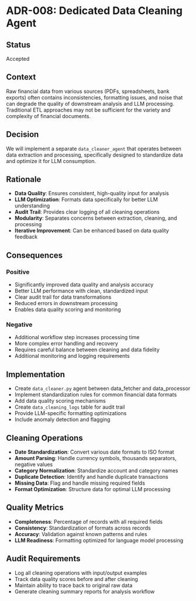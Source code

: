 # ADR-008: Dedicated Data Cleaning Agent

## Status
Accepted  

## Context
Raw financial data from various sources (PDFs, spreadsheets, bank exports) often contains inconsistencies, formatting issues, and noise that can degrade the quality of downstream analysis and LLM processing. Traditional ETL approaches may not be sufficient for the variety and complexity of financial documents.

## Decision
We will implement a separate `data_cleaner_agent` that operates between data extraction and processing, specifically designed to standardize data and optimize it for LLM consumption.

## Rationale
- **Data Quality**: Ensures consistent, high-quality input for analysis
- **LLM Optimization**: Formats data specifically for better LLM understanding
- **Audit Trail**: Provides clear logging of all cleaning operations
- **Modularity**: Separates concerns between extraction, cleaning, and processing
- **Iterative Improvement**: Can be enhanced based on data quality feedback

## Consequences
### Positive
- Significantly improved data quality and analysis accuracy
- Better LLM performance with clean, standardized input
- Clear audit trail for data transformations
- Reduced errors in downstream processing
- Enables data quality scoring and monitoring

### Negative
- Additional workflow step increases processing time
- More complex error handling and recovery
- Requires careful balance between cleaning and data fidelity
- Additional monitoring and logging requirements

## Implementation
- Create `data_cleaner.py` agent between data_fetcher and data_processor
- Implement standardization rules for common financial data formats  
- Add data quality scoring mechanisms
- Create `data_cleaning_logs` table for audit trail
- Provide LLM-specific formatting optimizations
- Include anomaly detection and flagging

## Cleaning Operations
- **Date Standardization**: Convert various date formats to ISO format
- **Amount Parsing**: Handle currency symbols, thousands separators, negative values
- **Category Normalization**: Standardize account and category names
- **Duplicate Detection**: Identify and handle duplicate transactions
- **Missing Data**: Flag and handle missing required fields
- **Format Optimization**: Structure data for optimal LLM processing

## Quality Metrics
- **Completeness**: Percentage of records with all required fields
- **Consistency**: Standardization of formats across records
- **Accuracy**: Validation against known patterns and rules
- **LLM Readiness**: Formatting optimized for language model processing

## Audit Requirements
- Log all cleaning operations with input/output examples
- Track data quality scores before and after cleaning
- Maintain ability to trace back to original raw data
- Generate cleaning summary reports for analysis workflow